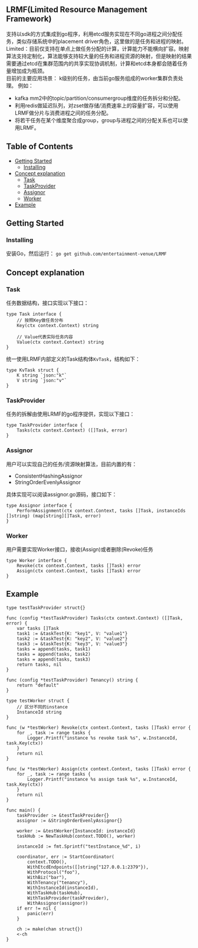 ## LRMF(Limited Resource Management Framework)

支持以sdk的方式集成到go程序，利用etcd服务实现在不同go进程之间分配任务，类似存储系统中的placement driver角色，这里做的是任务和进程的映射。  
Limited：目前仅支持在单点上做任务分配的计算，计算能力不能横向扩容。映射算法支持定制化，算法能够支持较大量的任务和进程资源的映射，但是映射的结果需要通过etcd在集群范围内的共享实现协调机制，计算和etcd本身都会随着任务量增加成为瓶颈。  
目前的主要应用场景： k级别的任务，由当前go服务组成的worker集群负责处理。 例如：

* kafka mm2中的topic/partition/consumergroup维度的任务拆分和分配。
* 利用redis做延迟队列，对zset做存储/消费速率上的容量扩容，可以使用LRMF做分片与消费进程之间的任务分配。
* 将若干任务在某个维度聚合成group，group与进程之间的分配关系也可以使用LRMF。

## Table of Contents

- [Getting Started](#getting-started)
    - [Installing](#installing)
- [Concept explanation](#concept-explanation)
    - [Task](#task)
    - [TaskProvider](#taskprovider)
    - [Assignor](#assignor)
    - [Worker](#worker)
- [Example](#example)

## Getting Started

### Installing

安装Go，然后运行：
`go get github.com/entertainment-venue/LRMF`

## Concept explanation

### Task

任务数据结构，接口实现以下接口：

```
type Task interface {
	// 按照Key做任务分布
	Key(ctx context.Context) string

	// Value代表实际任务内容
	Value(ctx context.Context) string
}
```

统一使用LRMF内部定义的Task结构体`KvTask`，结构如下：

```
type KvTask struct {
	K string `json:"k"`
	V string `json:"v"`
}
```

### TaskProvider

任务的拆解由使用LRMF的go程序提供，实现以下接口：

```
type TaskProvider interface {
	Tasks(ctx context.Context) ([]Task, error)
}
```

### Assignor

用户可以实现自己的任务/资源映射算法，目前内置的有：

* ConsistentHashingAssignor
* StringOrderEvenlyAssignor

具体实现可以阅读assignor.go源码，接口如下：

```
type Assignor interface {
	PerformAssignment(ctx context.Context, tasks []Task, instanceIds []string) (map[string][]Task, error)
}
```

### Worker

用户需要实现Worker接口，接收(Assign)或者删除(Revoke)任务

```
type Worker interface {
    Revoke(ctx context.Context, tasks []Task) error
    Assign(ctx context.Context, tasks []Task) error
}
```

## Example

```
type testTaskProvider struct{}

func (config *testTaskProvider) Tasks(ctx context.Context) ([]Task, error) {
	var tasks []Task
	task1 := &taskTest{K: "key1", V: "value1"}
	task2 := &taskTest{K: "key2", V: "value2"}
	task3 := &taskTest{K: "key3", V: "value3"}
	tasks = append(tasks, task1)
	tasks = append(tasks, task2)
	tasks = append(tasks, task3)
	return tasks, nil
}

func (config *testTaskProvider) Tenancy() string {
	return "default"
}

type testWorker struct {
	// 区分不同的instance
	InstanceId string
}

func (w *testWorker) Revoke(ctx context.Context, tasks []Task) error {
	for _, task := range tasks {
		Logger.Printf("instance %s revoke task %s", w.InstanceId, task.Key(ctx))
	}
	return nil
}

func (w *testWorker) Assign(ctx context.Context, tasks []Task) error {
	for _, task := range tasks {
		Logger.Printf("instance %s assign task %s", w.InstanceId, task.Key(ctx))
	}
	return nil
}

func main() {
	taskProvider := &testTaskProvider{}
	assignor := &StringOrderEvenlyAssignor{}

	worker := &testWorker{InstanceId: instanceId}
	taskHub := NewTaskHub(context.TODO(), worker)

	instanceId := fmt.Sprintf("testInstance_%d", i)

	coordinator, err := StartCoordinator(
		context.TODO(),
		WithEtcdEndpoints([]string{"127.0.0.1:2379"}),
		WithProtocol("foo"),
		WithBiz("bar"),
		WithTenancy("tenancy"),
		WithInstanceId(instanceId),
		WithTaskHub(taskHub),
		WithTaskProvider(taskProvider),
		WithAssignor(assignor))
	if err != nil {
	    panic(err)
	}

	ch := make(chan struct{})
	<-ch
}
```